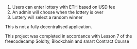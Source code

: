 1. Users can enter lottery with ETH based on USD fee
2. An admin will choose when the lottery is over
3. Lottery will select a random winner

This is not a fully decentralised application.

This project was completed in accordance with Lesson 7 of the freecodecamp Soldity, Blockchain and smart Contract Course

